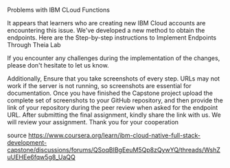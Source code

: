 Problems with IBM CLoud Functions

It appears that learners who are creating new IBM Cloud accounts are encountering this issue. We've developed a new method to obtain the endpoints. Here are the Step-by-step instructions to 
Implement Endpoints Through Theia Lab

If you encounter any challenges during the implementation of the changes, please don't hesitate to let us know.

Additionally, Ensure that you take screenshots of every step. URLs may not work if the server is not running, so screenshots are essential for documentation. Once you have finished the Capstone project upload the complete set of screenshots to your GitHub repository, and then provide the link of your repository during the peer review when asked for the endpoint URL. After submitting the final assignment, kindly share the link with us. We will review your assignment. Thank you for your cooperation

source https://www.coursera.org/learn/ibm-cloud-native-full-stack-development-capstone/discussions/forums/QSoqBIBgEeuM5Qp8zQywYQ/threads/WshZuUEHEe6fqw5g8_UaQQ
